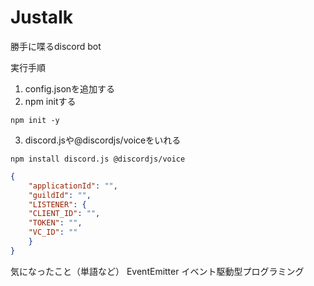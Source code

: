 # Justalk
勝手に喋るdiscord bot</br>

実行手順
1. config.jsonを追加する
2. npm initする
```
npm init -y
```
3. discord.jsや@discordjs/voiceをいれる
```
npm install discord.js @discordjs/voice
```
```json
{
    "applicationId": "",
    "guildId": "",
    "LISTENER": {
    "CLIENT_ID": "",
    "TOKEN": "",
    "VC_ID": ""
    }
}
```

気になったこと（単語など）
EventEmitter
イベント駆動型プログラミング